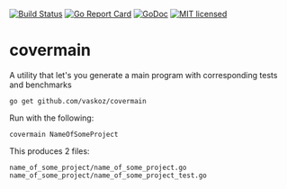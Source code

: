 [![Build Status](https://travis-ci.org/vaskoz/covermain.svg?branch=master)](https://travis-ci.org/vaskoz/covermain)
[![Go Report Card](https://goreportcard.com/badge/github.com/vaskoz/covermain)](https://goreportcard.com/report/github.com/vaskoz/covermain)
[![GoDoc](https://godoc.org/github.com/vaskoz/covermain?status.svg)](https://godoc.org/github.com/vaskoz/covermain)
[![MIT licensed](https://img.shields.io/badge/license-MIT-blue.svg)](./LICENSE.txt)

# covermain
A utility that let's you generate a main program with corresponding tests and benchmarks

```
go get github.com/vaskoz/covermain
```

Run with the following:

```
covermain NameOfSomeProject
```

This produces 2 files:
```
name_of_some_project/name_of_some_project.go
name_of_some_project/name_of_some_project_test.go
```

